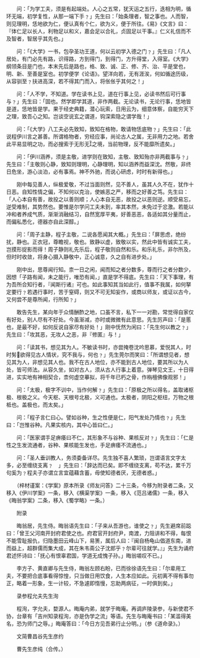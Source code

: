 <!-- { "loadSidebar": true } -->
　　问：「为学工夫，须是有起端处。人心之五常，犹天运之五行，迭相为明，循环无端，初学复性，从那一端下手﹖」先生曰：「始条理者，智之事也。人而智，则见理明，恁地欲为仁，便认真有个仁，欲为义，便于所往。《易》《文言》曰：『体仁足以长人，利物足以和义，嘉会足以合礼，贞固足以干事。』仁义礼信而不及智者，智居乎其先也。」

　　问：「《大学》一书，包孕圣功王道，何以云初学入德之门﹖」先生曰：「凡人居处，有门必先有路，识得路，方到得门，到得门，方升得堂，入得室。《大学》纲领条目是门也，本末先后是路也，格、致、诚、正、修、齐、治、平是堂也，明、新、至善是室也。初学便学《论语》。望洋向若，无有涯涘，何如循途历级，从容驯至﹖扶进高深，若不得其门而入，将伥伥乎其何之！」

　　问：「人不学，不知道。学在读书上见，道在行事上见，必读书然后可行事与﹖」先生曰：「固也。然学即学其道，非作两截。无论读书，无论行事，恁地皆是道，恁地皆是学。果于经史典籍，潜心玩索，日用云为，细意体察，自能穷天下之理，致吾心之知。岂谈空说玄之谓道，钩深索隐之谓学哉！」

　　问：「《大学》八工夫必先致知，致知在格物，敢请物恁底物﹖」先生曰：「此说程伊川言之甚善。所谓格物者，穷经应事，尚论古人之属，无非用力之地。若舍此平易显明之功，而必搜索于无形无之境，当前物理，反不能靡所遗矣。」

　　问：「伊川涵养，须是主敬，进学则在致知，主敬、致知殆亦非两截事与﹖」先生曰：「主敬则心静，致知则理明，心静理明，知以涵养而益深沈。然敬，非终日危坐，游心淡泊，必有事焉。神不外驰，而说心研虑，时时有新得也。」

　　刚中每见善人，纵极爱敬，不过当面则然，见不善人，虽其人久不在，犹作十日恶。自知性情之偏，不知何以克治，使嫉恶之严，移而之好善之笃。先生曰：「人心本自有善，故投之以善则顺；人心本自无恶，故投之以恶则逆。顺受易忘，逆受难制，其势然也。要惟是尔学问工夫未到，率其本然，未免过于忿激。若能以冲和者养成气质，渐渐消融结习，自然宽厚平夷，好善恶恶，各适如其分量而止，而偏私悉化，德器亦自此深醇。」

　　问：「周子主静，程子主敬，二说各愿闻其大概。」先生曰：「屏思虑，绝纷扰，静也。正衣冠，尊瞻视，敬也。致静以虚，致敬以实，然此中皆有诚实工夫，岂摸形捉影而得！周子静则礼先乐后，程子敬则自然和乐。和乐礼乐，非尔所及，但时时收敛，将身心摄入静敬中，正心诚意，久之自有进步处。」

　　刚中出，思尊闻行知。柰一日之闲，闻而知之者分数多，尊而行之者分数少，因想「子路有闻，未之能行，唯恐有闻，」直是学不得底。先生曰：「天下事理，有为吾所合知行者，『闻斯行诸』可也。如此事知其当如此行，值事不我属，如何拏定要行﹖若遇行事时，苦于窒碍，则又不可无知妄作，或商以师友，或证以古今，又何尝不是尊所闻，行所知﹖」

　　敢告先生，某向年于众情酬酢之地，口虽不言，私下一一对勘，常觉得自家仅有好处，别人尽有不好处。今虽渐减，亦时或微微有此意思。先生厉声曰：「是慝也，是最不好，如何反说自家尽有好处！」刚中怃然为闲曰：「先生何以教之﹖」先生曰：「攻其恶，无攻人之恶，非『修匿』与！」

　　问：「读其书，想见其为人。不敏读书时，亦尝掩卷沈吟思慕，爱悦其人，时时髣欲得见古人情状，究不我与，何也﹖」先生莞尔而笑曰：「所谓想见者，想见其为人，非想见其人也。我不在古人地位，亦不能到古人地位，要其所以为人处，皆可师法。从容久坐，如对古人，须从古人行事上着意。弹琴见文王，十日得进，实实地有神相契合，柰何虚空摹拟，将千年已朽之骨，作栴檀佛像观邪！」

　　问：「太极，极字不训中，当作何解﹖」先生曰：「原极之所以得名，盖取诸枢极、根极之义。今天枢、天根号北极，义可通也。太极者，阴阳之枢纽，万物之根柢也。盖极也，而太矣。」

　　问：「程子言仁曰心。譬如谷种，生之性便是仁，阳气发处乃情也﹖」先生曰：「岂惟谷种。凡果实核内，其中心皆曰仁。」

　　问：「医家谓手足痹痿曰不仁，其形象不与谷种、果核反对﹖」先生曰：「仁是性之生发流通者，谷种、果核能生发也，手足痹痿不流通也。」

　　问：「圣人垂训教人，务须委备详尽。先生独不喜人繁琐，岂谓语言文字太多，必至缠绕支离﹖　」先生曰：「辞达而已矣。即不缠绕支离，苟不达，累千万句奚为﹖程夫子亦谓立言宜蕴藉含蓄，毋使知德者厌，无德者惑。」

　　（梓材谨案：《学案》原本所录《师友问答》二十三条，今移为附录者二条，又移入《伊川学案》一条，移入《横渠学案》一条，移入《范吕诸儒》一条，移入《晦翁学案》二条，移入《蜀学略》一条。）

　　附录

　　晦翁居，先生侍。晦翁语先生曰：「子来从吾游也，谁使之﹖」先生避席前跽曰：「曾王父河南开封府君使之也。府君官开封府尹，南渡，力阻讲和不得，每恨不能雪耻报仇，归隐墨田云峰山下，易箦，属后人曰：『闽自杨龟山倡道东南，进而益上，超群儒而集大成，其在朱韦斋公子沈郎乎﹖尔辈可往就学。』」先生为诵府君述怀诗曰：「抚心有恨辜君国，学道无成愧子孙。」晦翁嗟叹不已。」

　　李方子、黄直卿与先生侍，晦翁左顾右盼，已而徐徐语先生曰：「尔辈用工夫，不要把合底事看得惊惶，只当做日用饮食，人生本应如此。元初离不得有事勿正，略着一形象，生一计较，不急遽即惰慢，忘助两病征，一时俱到矣。」

　　录参程允夫先生洵

　　程洵，字允夫，婺源人。晦庵内弟，就学于晦庵。再调庐陵录参，与新使君不协，台章有「吉州知录程洵，亦是伪学之流」等语。先生与晦庵书曰：「某滥得美名，恐为师门之辱。」晦庵答曰：「今日方见吾弟行止分明。」（参《道命录》。）

　　文简曹昌谷先生彦约

　　曹先生彦纯（合传。）

